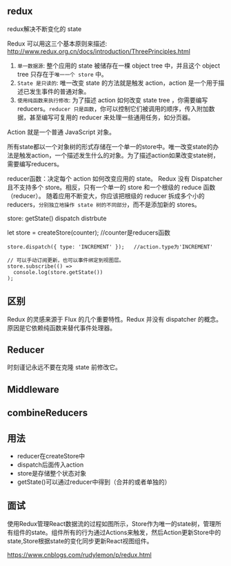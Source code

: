 ## redux
redux解决不断变化的 state 

Redux 可以用这三个基本原则来描述: http://www.redux.org.cn/docs/introduction/ThreePrinciples.html

1. `单一数据源`: 整个应用的 state 被储存在一棵 object tree 中，并且这个 object tree 只存在于`唯一一个 store` 中。
2. `State 是只读的`: 唯一改变 state 的方法就是触发 action，action 是一个用于描述已发生事件的普通对象。
3. `使用纯函数来执行修改`: 为了描述 action 如何改变 state tree ，你需要编写 reducers。`reducer 只是函数`，你可以控制它们被调用的顺序，传入附加数据，甚至编写可复用的 reducer 来处理一些通用任务，如分页器。

Action 就是一个普通 JavaScript 对象。

所有state都以一个对象树的形式存储在一个单一的store中。唯一改变state的办法是触发action，一个描述发生什么的对象。为了描述action如果改变state树，需要编写reducers。

reducer函数：决定每个 action 如何改变应用的 state。
Redux 没有 Dispatcher 且不支持多个 store。相反，只有一个单一的 store 和一个根级的 reduce 函数（reducer）。
随着应用不断变大，你应该把根级的 reducer 拆成多个小的 reducers，`分别独立地操作 state 树的不同部分`，而不是添加新的 stores。

store: getState()   dispatch   distrbute

let store = createStore(counter);  //counter是reducers函数
```
store.dispatch({ type: 'INCREMENT' });   //action.type为'INCREMENT'

// 可以手动订阅更新，也可以事件绑定到视图层。
store.subscribe(() =>
  console.log(store.getState())
);

```
## 区别
Redux 的灵感来源于 Flux 的几个重要特性。Redux 并没有 dispatcher 的概念。原因是它依赖纯函数来替代事件处理器。

## Reducer
时刻谨记永远不要在克隆 state 前修改它。

## Middleware

## combineReducers


## 用法
- reducer在createStore中
- dispatch后面传入action
- store是存储整个状态对象
- getState()可以通过reducer中得到（合并的或者单独的）


## 面试
使用Redux管理React数据流的过程如图所示，Store作为唯一的state树，管理所有组件的state。组件所有的行为通过Actions来触发，然后Action更新Store中的state,Store根据state的变化同步更新React视图组件。

https://www.cnblogs.com/rudylemon/p/redux.html